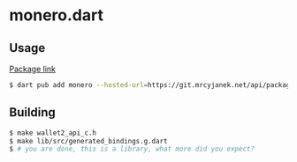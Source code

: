 # monero.dart

## Usage

[Package link](https://git.mrcyjanek.net/mrcyjanek/-/packages/pub/monero)

```bash
$ dart pub add monero --hosted-url=https://git.mrcyjanek.net/api/packages/mrcyjanek/pub/
```

## Building

```bash
$ make wallet2_api_c.h
$ make lib/src/generated_bindings.g.dart
$ # you are done, this is a library, what more did you expect?
```